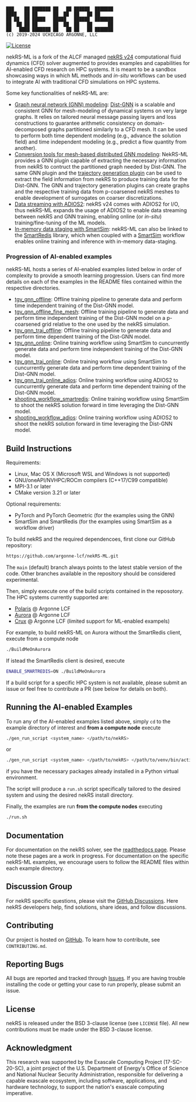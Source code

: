 ```
███    ██ ███████ ██   ██ ██████  ███████
████   ██ ██      ██  ██  ██   ██ ██     
██ ██  ██ █████   █████   ██████  ███████
██  ██ ██ ██      ██  ██  ██   ██      ██
██   ████ ███████ ██   ██ ██   ██ ███████ 
(c) 2019-2024 UCHICAGO ARGONNE, LLC
```

[![License](https://img.shields.io/badge/License-BSD%203--Clause-orange.svg)](https://opensource.org/licenses/BSD-3-Clause)

nekRS-ML is a fork of the ALCF managed [nekRS v24](https://github.com/argonne-lcf/nekRS) computational fluid dynamics (CFD) solver augmented to provides examples and capabilities for AI-enabled CFD research on HPC systems. 
It is meant to be a sandbox showcasing ways in which ML methods and *in-situ* workflows can be used to integrate AI with traditional CFD simulations on HPC systems.

Some key functionalities of nekRS-ML are:

* [Graph neural network (GNN) modeling](./3rd_party/gnn/): [Dist-GNN](https://ieeexplore.ieee.org/abstract/document/10820662) is a scalable and consistent GNN for mesh-modeling of dynamical systems on very large graphs. It relies on tailored neural message passing layers and loss constructions to guarantee arithmetic consistency on domain-decomposed graphs partitioned similarly to a CFD mesh. It can be used to perform both time dependent modeling (e.g., advance the solution field) and time independent modeling (e.g., predict a flow quantity from another). 
* [Conversion tools for mesh-based distributed GNN modeling](./src/plugins/gnn.hpp): NekRS-ML provides a GNN plugin capable of extracting the necessary information from nekRS to contruct the partitioned graph needed by Dist-GNN. The same GNN plugin and the [trajectory generation plugin](./src/plugins/trajGen.hpp) can be used to extract the field information from nekRS to produce training data for the Dist-GNN. The GNN and trajectory generation plugins can create graphs and the respective training data from p-coarsened nekRS meshes to enable development of surrogates on coarser discretizations.  
* [Data streaming with ADIOS2](./src/plugins/adiosStreamer.hpp): nekRS v24 comes with ADIOS2 for I/O, thus nekRS-ML expands the usage of ADIOS2 to enable data streaming between nekRS and GNN training, enabling online (or *in-situ*) training/fine-tuning of the ML models.  
* [In-memory data staging with SmartSim](./src/plugins/smartRedis.hpp): nekRS-ML can also be linked to the [SmartRedis](https://github.com/CrayLabs/SmartRedis) library, which when coupled with a [SmartSim](https://github.com/CrayLabs/SmartSim) workflow enables online training and inference with in-memory data-staging. 

### Progression of AI-enabled examples

nekRS-ML hosts a series of AI-enabled examples listed below in order of complexity to provide a smooth learning progression. 
Users can find more details on each of the examples in the  README files contained within the respective directories. 

* [tgv_gnn_offline](./examples/tgv_gnn_offline/): Offline training pipeline to generate data and perform time independent training of the Dist-GNN model.
* [tgv_gnn_offline_fine_mesh](./examples/tgv_gnn_offline_fine_mesh/): Offline training pipeline to generate data and perform time independent training of the Dist-GNN model on a p-coarsened grid relative to the one used by the nekRS simulation.
* [tgv_gnn_traj_offline](./examples/tgv_gnn_traj_offline/): Offline training pipeline to generate data and perform time dependent training of the Dist-GNN model.
* [tgv_gnn_online](./examples/tgv_gnn_online/): Online training workflow using SmartSim to cuncurrently generate data and perform time independent training of the Dist-GNN model.
* [tgv_gnn_traj_online](./examples/tgv_gnn_traj_online/): Online training workflow using SmartSim to cuncurrently generate data and perform time dependent training of the Dist-GNN model.
* [tgv_gnn_traj_online_adios](./examples/tgv_gnn_traj_online_adios/): Online training workflow using ADIOS2 to cuncurrently generate data and perform time dependent training of the Dist-GNN model.
* [shooting_workflow_smartredis](./examples/shooting_workflow_smartredis/): Online training workflow using SmartSim to shoot the nekRS solution forward in time leveraging the Dist-GNN model.
* [shooting_workflow_adios](./examples/shooting_workflow_adios/): Online training workflow using ADIOS2 to shoot the nekRS solution forward in time leveraging the Dist-GNN model.


## Build Instructions

Requirements:
* Linux, Mac OS X (Microsoft WSL and Windows is not supported) 
* GNU/oneAPI/NVHPC/ROCm compilers (C++17/C99 compatible)
* MPI-3.1 or later
* CMake version 3.21 or later 

Optional requirements:
* PyTorch and PyTorch Geometric (for the examples using the GNN)
* SmartSim and SmartRedis (for the examples using SmartSim as a workflow driver)

To build nekRS and the required dependencoes, first clone our GitHub repository:

```sh
https://github.com/argonne-lcf/nekRS-ML.git
```

The `main` (default) branch always points to the latest stable version of the code. 
Other branches available in the repository should be considered experimental. 

Then, simply execute one of the build scripts contained in the reposotory. 
The HPC systems currently supported are:
* [Polaris](https://docs.alcf.anl.gov/polaris/) @ Argonne LCF
* [Aurora](https://docs.alcf.anl.gov/aurora/) @ Argonne LCF
* [Crux](https://docs.alcf.anl.gov/crux/) @ Argonne LCF (limited support for ML-enabled exampels)

For example, to build nekRS-ML on Aurora without the SmartRedis client, execute from a compute node

```sh
./BuildMeOnAurora
```

If istead the SmartRedis client is desired, execute

```sh
ENABLE_SMARTREDIS=ON ./BuildMeOnAurora
```

If a build script for a specific HPC system is not available, please submit an issue or feel free to contribute a PR (see below for details on both).


## Running the AI-enabled Examples

To run any of the AI-enabled examples listed above, simply `cd` to the example directory of interest and **from a compute node** execute

```sh
./gen_run_script <system_name> </path/to/nekRS>
```

or

```sh
./gen_run_script <system_name> </path/to/nekRS> </path/to/venv/bin/activate>
```

if you have the necessary packages already installed in a Python virtual environment. 

The script will produce a `run.sh` script specifically tailored to the desired system and using the desired nekRS install directory. 

Finally, the examples are run **from the compute nodes** executing

```sh
./run.sh
```

## Documentation 
For documentation on the nekRS solver, see the [readthedocs page](https://nekrs.readthedocs.io/en/latest/). Please note these pages are a work in progress. For documentation on the specific nekRS-ML examples, we encourage users to follow the README files within each example directory.

## Discussion Group
For nekRS specific questions, please visit the [GitHub Discussions](https://github.com/Nek5000/nekRS/discussions). Here nekRS developers help, find solutions, share ideas, and follow discussions.

## Contributing
Our project is hosted on [GitHub](https://github.com/argonne-lcf/nekRS-ML). To learn how to contribute, see `CONTRIBUTING.md`.

## Reporting Bugs
All bugs are reported and tracked through [Issues](https://github.com/argonne-lcf/nekRS-ML/issues). If you are having trouble installing the code or getting your case to run properly, please submit an issue.

## License
nekRS is released under the BSD 3-clause license (see `LICENSE` file). 
All new contributions must be made under the BSD 3-clause license.

## Acknowledgment
This research was supported by the Exascale Computing Project (17-SC-20-SC), 
a joint project of the U.S. Department of Energy's Office of Science and National Nuclear Security 
Administration, responsible for delivering a capable exascale ecosystem, including software, 
applications, and hardware technology, to support the nation's exascale computing imperative.
